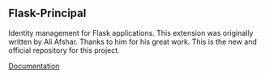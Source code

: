 ## Flask-Principal

Identity management for Flask applications. This extension was originally 
written by Ali Afshar. Thanks to him for his great work. This is the new and
official repository for this project.

[Documentation](http://packages.python.org/Flask-Principal/)